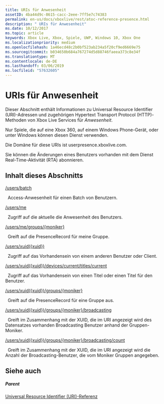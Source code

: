 ```yaml
---
title: URIs für Anwesenheit
assetID: 4ba44d9c-8615-cacc-2eee-7ff5e7c74383
permalink: en-us/docs/xboxlive/rest/atoc-reference-presence.html
description: " URIs für Anwesenheit"
ms.date: 10/12/2017
ms.topic: article
keywords: Xbox Live, Xbox, Spiele, UWP, Windows 10, Xbox One
ms.localizationpriority: medium
ms.openlocfilehash: 1a46ecd48c2b0bf523ab234a5f20cf9ed6669e75
ms.sourcegitcommit: b034650b684a767274d5d88746faeea373c8e34f
ms.translationtype: MT
ms.contentlocale: de-DE
ms.lasthandoff: 03/06/2019
ms.locfileid: "57632605"
---
```

# <a name="presence-uris"></a>URIs für Anwesenheit
 
Dieser Abschnitt enthält Informationen zu Universal Resource Identifier (URI)-Adressen und zugehörigen Hypertext Transport Protocol (HTTP)-Methoden von Xbox Live Services für *Anwesenheit*.
 
Nur Spiele, die auf eine Xbox 360, auf einem Windows Phone-Gerät, oder unter Windows können diesen Dienst verwenden.
 
Die Domäne für diese URIs ist userpresence.xboxlive.com.
 
Sie können die Änderungen eines Benutzers vorhanden mit dem Dienst Real-Time-Aktivität (RTA) abonnieren.
 
<a id="ID4ERB"></a>

 
## <a name="in-this-section"></a>Inhalt dieses Abschnitts

[/users/batch](uri-usersbatch.md)

&nbsp;&nbsp;Access-Anwesenheit für einen Batch von Benutzern.

[/users/me](uri-usersme.md)

&nbsp;&nbsp;Zugriff auf die aktuelle die Anwesenheit des Benutzers.

[/users/me/groups/{moniker}](uri-usersmegroupsmoniker.md)

&nbsp;&nbsp;Greift auf die PresenceRecord für meine Gruppe.

[/users/xuid({xuid})](uri-usersxuid.md)

&nbsp;&nbsp;Zugriff auf das Vorhandensein von einem anderen Benutzer oder Client.

[/users/xuid({xuid})/devices/current/titles/current](uri-usersxuiddevicescurrenttitlescurrent.md)

&nbsp;&nbsp;Zugriff auf das Vorhandensein von einen Titel oder einen Titel für den Benutzer.

[/users/xuid({xuid})/groups/{moniker}](uri-usersxuidgroupsmoniker.md)

&nbsp;&nbsp;Greift auf die PresenceRecord für eine Gruppe aus.

[/users/xuid({xuid})/groups/{moniker}/broadcasting](uri-usersxuidgroupsmonikerbroadcasting.md)

&nbsp;&nbsp;Greift im Zusammenhang mit der XUID, die im URI angezeigt wird des Datensatzes vorhanden Broadcasting Benutzer anhand der Gruppen-Moniker.

[/users/xuid({xuid})/groups/{moniker}/broadcasting/count](uri-usersxuidgroupsmonikerbroadcastingcount.md)

&nbsp;&nbsp;Greift im Zusammenhang mit der XUID, die im URI angezeigt wird die Anzahl der Broadcasting-Benutzer, die vom Moniker Gruppen angegeben.
 
<a id="ID4EMC"></a>

 
## <a name="see-also"></a>Siehe auch
 
<a id="ID4EOC"></a>

 
##### <a name="parent"></a>Parent 

[Universal Resource Identifier (URI)-Referenz](../atoc-xboxlivews-reference-uris.md)

   